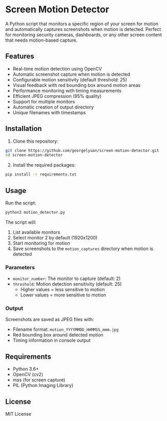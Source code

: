 # Screen Motion Detector

A Python script that monitors a specific region of your screen for motion and automatically captures screenshots when motion is detected. Perfect for monitoring security cameras, dashboards, or any other screen content that needs motion-based capture.

## Features

- Real-time motion detection using OpenCV
- Automatic screenshot capture when motion is detected
- Configurable motion sensitivity (default threshold: 25)
- Visual feedback with red bounding box around motion areas
- Performance monitoring with timing measurements
- Efficient JPEG compression (95% quality)
- Support for multiple monitors
- Automatic creation of output directory
- Unique filenames with timestamps

## Installation

1. Clone this repository:
```bash
git clone https://github.com/georgelyuan/screen-motion-detector.git
cd screen-motion-detector
```

2. Install the required packages:
```bash
pip install -r requirements.txt
```

## Usage

Run the script:
```bash
python3 motion_detector.py
```

The script will:
1. List available monitors
2. Select monitor 2 by default (1920x1200)
3. Start monitoring for motion
4. Save screenshots to the `motion_captures` directory when motion is detected

### Parameters

- `monitor_number`: The monitor to capture (default: 2)
- `threshold`: Motion detection sensitivity (default: 25)
  - Higher values = less sensitive to motion
  - Lower values = more sensitive to motion

### Output

Screenshots are saved as JPEG files with:
- Filename format: `motion_YYYYMMDD_HHMMSS_mmm.jpg`
- Red bounding box around detected motion
- Timing information in console output

## Requirements

- Python 3.6+
- OpenCV (cv2)
- mss (for screen capture)
- PIL (Python Imaging Library)

## License

MIT License 